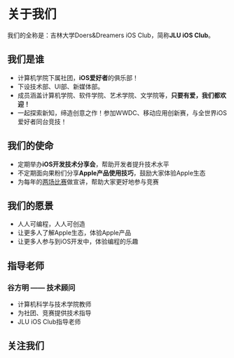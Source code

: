 <script setup>
import dualQRCode from '../components/dualQRCode.vue';
</script>


# 关于我们

我们的全称是：吉林大学Doers&Dreamers iOS Club，简称**JLU iOS Club**。

## 我们是谁

- 计算机学院下属社团，**iOS爱好者**的俱乐部！
- 下设技术部、UI部、新媒体部。
- 成员涵盖计算机学院、软件学院、艺术学院、文学院等，**只要有爱，我们都欢迎！**
- 一起探索新知，缔造创意之作！参加WWDC、移动应用创新赛，与全世界iOS爱好者同台竞技！

## 我们的使命

- 定期举办**iOS开发技术分享会**，帮助开发者提升技术水平
- 不定期面向果粉们分享**Apple产品使用技巧**，鼓励大家体验Apple生态
- 为每年的[两场比赛](/competitions/index)做宣讲，帮助大家更好地参与竞赛

## 我们的愿景

- 人人可编程，人人可创造
- 让更多人了解Apple生态，体验Apple产品
- 让更多人参与到iOS开发中，体验编程的乐趣

## 指导老师

### 谷方明 —— 技术顾问

- 计算机科学与技术学院教师
- 为社团、竞赛提供技术指导
- JLU iOS Club指导老师

## 关注我们

<dualQRCode/>
